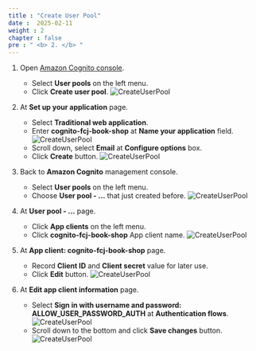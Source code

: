 ```yaml
---
title : "Create User Pool"
date :  2025-02-11
weight : 2
chapter : false
pre : " <b> 2. </b> "
---
```

1. Open [Amazon Cognito console](https://us-east-1.console.aws.amazon.com/cognito/v2/home?region=us-east-1).
    - Select **User pools** on the left menu.
    - Click **Create user pool**.
      ![CreateUserPool](/images/temp/1/4.png?width=90pc)

2. At **Set up your application** page.
    - Select **Traditional web application**.
    - Enter **cognito-fcj-book-shop** at **Name your application** field.
      ![CreateUserPool](/images/temp/1/5.png?width=90pc)
    - Scroll down, select **Email** at **Configure options** box.
    - Click **Create** button.
      ![CreateUserPool](/images/temp/1/6.png?width=90pc)

3. Back to **Amazon Cognito** management console.
    - Select **User pools** on the left menu.
    - Choose **User pool - ...** that just created before.
      ![CreateUserPool](/images/temp/1/7.png?width=90pc)

4. At **User pool - ...** page.
    - Click **App clients** on the left menu.
    - Click **cognito-fcj-book-shop** App client name.
      ![CreateUserPool](/images/temp/1/8.png?width=90pc)

5. At **App client: cognito-fcj-book-shop** page.
    - Record **Client ID** and **Client secret** value for later use.
    - Click **Edit** button.
      ![CreateUserPool](/images/temp/1/9.png?width=90pc)

6. At **Edit app client information** page.
    - Select **Sign in with username and password: ALLOW_USER_PASSWORD_AUTH** at **Authentication flows**.
      ![CreateUserPool](/images/temp/1/10.png?width=90pc)
    - Scroll down to the bottom and click **Save changes** button.
      ![CreateUserPool](/images/temp/1/11.png?width=90pc)
